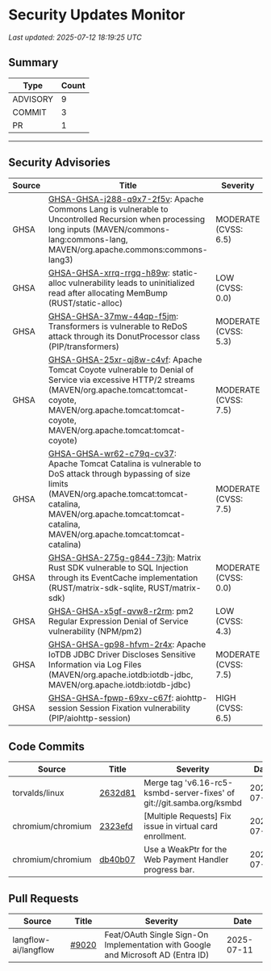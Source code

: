 # Security Updates Monitor

*Last updated: 2025-07-12 18:19:25 UTC*

## Summary
| Type | Count |
|------|-------|
| ADVISORY | 9 |
| COMMIT | 3 |
| PR | 1 |

---

## Security Advisories

| Source | Title | Severity | Date |
|--------|-------|----------|------|
| GHSA | [GHSA-GHSA-j288-q9x7-2f5v](https://github.com/advisories/GHSA-j288-q9x7-2f5v): Apache Commons Lang is vulnerable to Uncontrolled Recursion when processing long inputs (MAVEN/commons-lang:commons-lang, MAVEN/org.apache.commons:commons-lang3) | MODERATE (CVSS: 6.5) | 2025-07-11 |
| GHSA | [GHSA-GHSA-xrrq-rrgq-h89w](https://github.com/advisories/GHSA-xrrq-rrgq-h89w): static-alloc vulnerability leads to uninitialized read after allocating MemBump (RUST/static-alloc) | LOW (CVSS: 0.0) | 2025-07-11 |
| GHSA | [GHSA-GHSA-37mw-44qp-f5jm](https://github.com/advisories/GHSA-37mw-44qp-f5jm): Transformers is vulnerable to ReDoS attack through its DonutProcessor class (PIP/transformers) | MODERATE (CVSS: 5.3) | 2025-07-11 |
| GHSA | [GHSA-GHSA-25xr-qj8w-c4vf](https://github.com/advisories/GHSA-25xr-qj8w-c4vf): Apache Tomcat Coyote vulnerable to Denial of Service via excessive HTTP/2 streams (MAVEN/org.apache.tomcat:tomcat-coyote, MAVEN/org.apache.tomcat:tomcat-coyote, MAVEN/org.apache.tomcat:tomcat-coyote) | MODERATE (CVSS: 7.5) | 2025-07-10 |
| GHSA | [GHSA-GHSA-wr62-c79q-cv37](https://github.com/advisories/GHSA-wr62-c79q-cv37): Apache Tomcat Catalina is vulnerable to DoS attack through bypassing of size limits (MAVEN/org.apache.tomcat:tomcat-catalina, MAVEN/org.apache.tomcat:tomcat-catalina, MAVEN/org.apache.tomcat:tomcat-catalina) | MODERATE (CVSS: 7.5) | 2025-07-10 |
| GHSA | [GHSA-GHSA-275g-g844-73jh](https://github.com/advisories/GHSA-275g-g844-73jh): Matrix Rust SDK vulnerable to SQL Injection through its EventCache implementation (RUST/matrix-sdk-sqlite, RUST/matrix-sdk) | MODERATE (CVSS: 0.0) | 2025-07-10 |
| GHSA | [GHSA-GHSA-x5gf-qvw8-r2rm](https://github.com/advisories/GHSA-x5gf-qvw8-r2rm): pm2 Regular Expression Denial of Service vulnerability (NPM/pm2) | LOW (CVSS: 4.3) | 2025-06-09 |
| GHSA | [GHSA-GHSA-gp98-hfvm-2r4x](https://github.com/advisories/GHSA-gp98-hfvm-2r4x): Apache IoTDB JDBC Driver Discloses Sensitive Information via Log Files (MAVEN/org.apache.iotdb:iotdb-jdbc, MAVEN/org.apache.iotdb:iotdb-jdbc) | MODERATE (CVSS: 7.5) | 2025-05-14 |
| GHSA | [GHSA-GHSA-fpwp-69xv-c67f](https://github.com/advisories/GHSA-fpwp-69xv-c67f): aiohttp-session Session Fixation vulnerability (PIP/aiohttp-session) | HIGH (CVSS: 6.5) | 2018-09-13 |

## Code Commits

| Source | Title | Severity | Date |
|--------|-------|----------|------|
| torvalds/linux | [2632d81](https://github.com/torvalds/linux/commit/2632d81f5a02b65e6131cd57ba092bd321446e91) | Merge tag 'v6.16-rc5-ksmbd-server-fixes' of git://git.samba.org/ksmbd | 2025-07-12 |
| chromium/chromium | [2323efd](https://github.com/chromium/chromium/commit/2323efdd56bec882a440296f3a1999614a25fe2c) | [Multiple Requests] Fix issue in virtual card enrollment. | 2025-07-12 |
| chromium/chromium | [db40b07](https://github.com/chromium/chromium/commit/db40b0718a6a1a9a48451056850f615c58d920eb) | Use a WeakPtr for the Web Payment Handler progress bar. | 2025-07-11 |

## Pull Requests

| Source | Title | Severity | Date |
|--------|-------|----------|------|
| langflow-ai/langflow | [#9020](https://github.com/langflow-ai/langflow/pull/9020) | Feat/OAuth Single Sign-On Implementation with Google and Microsoft AD (Entra ID) | 2025-07-11 |

